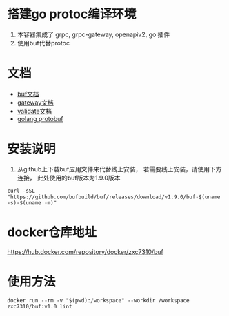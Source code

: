 # 搭建go protoc编译环境
1. 本容器集成了 grpc, grpc-gateway, openapiv2, go 插件
2. 使用buf代替protoc

# 文档
- [buf文档](https://docs.buf.build/how-to/replace-protoc-with-buf)
- [gateway文档](https://github.com/grpc-ecosystem/grpc-gateway)
- [validate文档](https://github.com/bufbuild/protoc-gen-validate)
- [golang protobuf](https://github.com/golang/protobuf)

# 安装说明
1. 从github上下载buf应用文件来代替线上安装， 若需要线上安装，请使用下方连接， 此处使用的buf版本为1.9.0版本
```shell
curl -sSL "https://github.com/bufbuild/buf/releases/download/v1.9.0/buf-$(uname -s)-$(uname -m)"
```

# docker仓库地址
https://hub.docker.com/repository/docker/zxc7310/buf

# 使用方法
```shell
docker run --rm -v "$(pwd):/workspace" --workdir /workspace zxc7310/buf:v1.0 lint
```